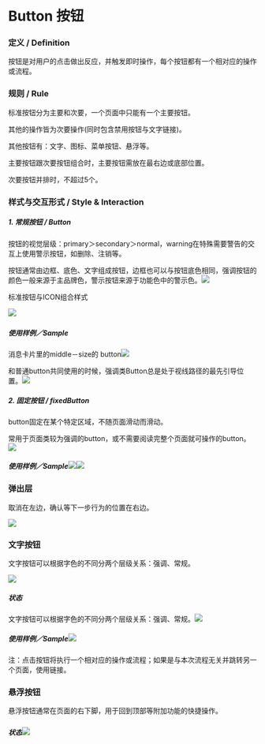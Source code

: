 # Button  按钮

### 

### 定义 / Definition

按钮是对用户的点击做出反应，并触发即时操作，每个按钮都有一个相对应的操作或流程。

### 

### 规则 / Rule

标准按钮分为主要和次要，一个页面中只能有一个主要按钮。

其他的操作皆为次要操作\(同时包含禁用按钮与文字链接\)。

其他按钮有：文字、图标、菜单按钮、悬浮等。

主要按钮跟次要按钮组合时，主要按钮需放在最右边或底部位置。

次要按钮并排时，不超过5个。

### 

### 样式与交互形式 / Style & Interaction

##### 1. 常规按钮 / Button

按钮的视觉层级：primary＞secondary＞normal，warning在特殊需要警告的交互上使用警示按钮，如删除、注销等。

按钮通常由边框、底色、文字组成按钮，边框也可以与按钮底色相同，强调按钮的颜色一般来源于主品牌色，警示按钮来源于功能色中的警示色。![](/assets/button1.png)

标准按钮与ICON组合样式

![](/assets/button2.png)

##### 

##### 使用样例／Sample

消息卡片里的middle－size的 button![](/assets/button3.png)

和普通button共同使用的时候，强调类Button总是处于视线路径的最先引导位置。![](/assets/button4.png)

##### 2. 固定按钮 / fixedButton

button固定在某个特定区域，不随页面滑动而滑动。

常用于页面类较为强调的button，或不需要阅读完整个页面就可操作的button。![](/assets/button5.png)

##### 使用样例／Sample![](/assets/button6.png)![](/assets/button7.png)



### 弹出层

取消在左边，确认等下一步行为的位置在右边。

![](/assets/button8.png)

### 

### 文字按钮

文字按钮可以根据字色的不同分两个层级关系：强调、常规。

![](/assets/button9.png)

##### 状态

文字按钮可以根据字色的不同分两个层级关系：强调、常规。![](/assets/button10.png)

##### 使用样例／Sample![](/assets/button11.png)

注：点击按钮将执行一个相对应的操作或流程；如果是与本次流程无关并跳转另一个页面，使用链接。

### 

### 悬浮按钮

悬浮按钮通常在页面的右下脚，用于回到顶部等附加功能的快捷操作。

##### 

##### 状态![](/assets/button12.png)



